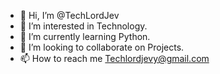 - 👋 Hi, I’m @TechLordJev
- 👀 I’m interested in Technology.
- 🌱 I’m currently learning Python.
- 💞️ I’m looking to collaborate on Projects.
- 📫 How to reach me Techlordjevy@gmail.com

<!---
TechLordJev/TechLordJev is a ✨ special ✨ repository because its `README.md` (this file) appears on your GitHub profile.
You can click the Preview link to take a look at your changes.
--->
